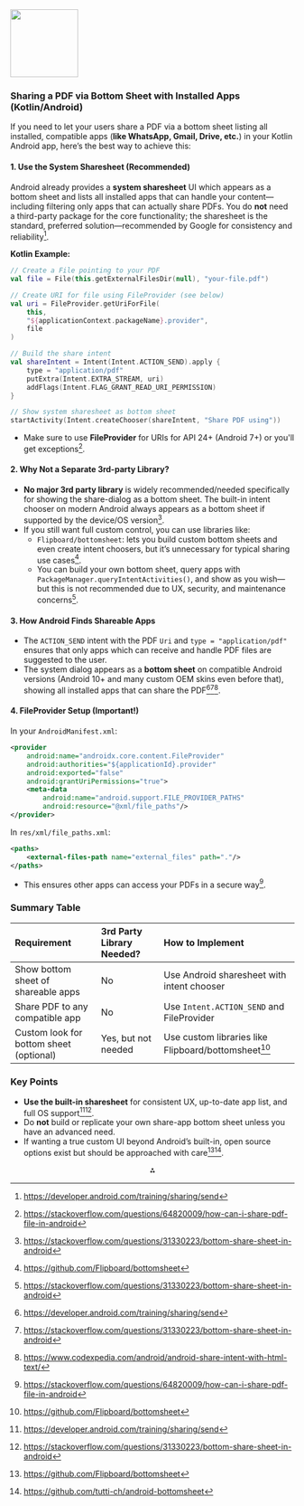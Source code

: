 <img src="https://r2cdn.perplexity.ai/pplx-full-logo-primary-dark%402x.png" class="logo" width="120"/>

### Sharing a PDF via Bottom Sheet with Installed Apps (Kotlin/Android)

If you need to let your users share a PDF via a bottom sheet listing all installed, compatible apps (**like WhatsApp, Gmail, Drive, etc.**) in your Kotlin Android app, here’s the best way to achieve this:

#### 1. Use the System Sharesheet (Recommended)

Android already provides a **system sharesheet** UI which appears as a bottom sheet and lists all installed apps that can handle your content—including filtering only apps that can actually share PDFs. You do **not** need a third-party package for the core functionality; the sharesheet is the standard, preferred solution—recommended by Google for consistency and reliability[^1].

**Kotlin Example:**

```kotlin
// Create a File pointing to your PDF
val file = File(this.getExternalFilesDir(null), "your-file.pdf")

// Create URI for file using FileProvider (see below)
val uri = FileProvider.getUriForFile(
    this,
    "${applicationContext.packageName}.provider",
    file
)

// Build the share intent
val shareIntent = Intent(Intent.ACTION_SEND).apply {
    type = "application/pdf"
    putExtra(Intent.EXTRA_STREAM, uri)
    addFlags(Intent.FLAG_GRANT_READ_URI_PERMISSION)
}

// Show system sharesheet as bottom sheet
startActivity(Intent.createChooser(shareIntent, "Share PDF using"))
```

- Make sure to use **FileProvider** for URIs for API 24+ (Android 7+) or you'll get exceptions[^2].


#### 2. Why Not a Separate 3rd-party Library?

- **No major 3rd party library** is widely recommended/needed specifically for showing the share-dialog as a bottom sheet. The built-in intent chooser on modern Android always appears as a bottom sheet if supported by the device/OS version[^3].
- If you still want full custom control, you can use libraries like:
    - `Flipboard/bottomsheet`: lets you build custom bottom sheets and even create intent choosers, but it’s unnecessary for typical sharing use cases[^4].
    - You can build your own bottom sheet, query apps with `PackageManager.queryIntentActivities()`, and show as you wish—but this is not recommended due to UX, security, and maintenance concerns[^3].


#### 3. How Android Finds Shareable Apps

- The `ACTION_SEND` intent with the PDF `Uri` and `type = "application/pdf"` ensures that only apps which can receive and handle PDF files are suggested to the user.
- The system dialog appears as a **bottom sheet** on compatible Android versions (Android 10+ and many custom OEM skins even before that), showing all installed apps that can share the PDF[^1][^3][^5].


#### 4. FileProvider Setup (Important!)

In your `AndroidManifest.xml`:

```xml
<provider
    android:name="androidx.core.content.FileProvider"
    android:authorities="${applicationId}.provider"
    android:exported="false"
    android:grantUriPermissions="true">
    <meta-data
        android:name="android.support.FILE_PROVIDER_PATHS"
        android:resource="@xml/file_paths"/>
</provider>
```

In `res/xml/file_paths.xml`:

```xml
<paths>
    <external-files-path name="external_files" path="."/>
</paths>
```

- This ensures other apps can access your PDFs in a secure way[^2].


### Summary Table

| Requirement | 3rd Party Library Needed? | How to Implement |
| :-- | :-- | :-- |
| Show bottom sheet of shareable apps | No | Use Android sharesheet with intent chooser |
| Share PDF to any compatible app | No | Use `Intent.ACTION_SEND` and FileProvider |
| Custom look for bottom sheet (optional) | Yes, but not needed | Use custom libraries like Flipboard/bottomsheet[^4] |

### Key Points

- **Use the built-in sharesheet** for consistent UX, up-to-date app list, and full OS support[^1][^3].
- Do **not** build or replicate your own share-app bottom sheet unless you have an advanced need.
- If wanting a true custom UI beyond Android’s built-in, open source options exist but should be approached with care[^4][^6].

<div style="text-align: center">⁂</div>

[^1]: https://developer.android.com/training/sharing/send

[^2]: https://stackoverflow.com/questions/64820009/how-can-i-share-pdf-file-in-android

[^3]: https://stackoverflow.com/questions/31330223/bottom-share-sheet-in-android

[^4]: https://github.com/Flipboard/bottomsheet

[^5]: https://www.codexpedia.com/android/android-share-intent-with-html-text/

[^6]: https://github.com/tutti-ch/android-bottomsheet

[^7]: https://stackoverflow.com/questions/76919374/how-can-i-do-bottom-sheet-share-component-in-kotlin-compose

[^8]: https://www.youtube.com/watch?v=vxF3Ayw3Xuc

[^9]: https://notesjam.com/android-bottom-sheet/

[^10]: https://www.geeksforgeeks.org/kotlin/how-to-build-pdf-downloader-app-in-android-with-kotlin/

[^11]: https://pub.dev/packages/share_pdf/versions/1.0.1

[^12]: https://pub.dev/packages/share_pdf/versions/0.0.8

[^13]: https://stackoverflow.com/questions/32223990/how-to-use-bottomsheets-to-show-share-dialog

[^14]: https://pub.dev/packages/share_pdf

[^15]: https://blog.mindorks.com/android-bottomsheet-in-kotlin/

[^16]: https://www.youtube.com/watch?v=6GBnYLcXKXY

[^17]: https://www.youtube.com/watch?v=EtnFbx6mhZw

[^18]: https://stackoverflow.com/q/40281537

[^19]: https://stackoverflow.com/questions/64820009/how-can-i-share-pdf-file-in-android/64820529

[^20]: https://developer.android.com/develop/ui/compose/components/bottom-sheets

